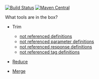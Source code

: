[![Build Status](https://travis-ci.org/signed/swagger-toolbox.svg?branch=master)](https://travis-ci.org/signed/swagger-toolbox)
[![Maven Central](https://maven-badges.herokuapp.com/maven-central/com.github.signed.swagger/swagger-toolbox/badge.svg)](https://maven-badges.herokuapp.com/maven-central/com.github.signed.swagger/swagger-toolbox)

What tools are in the box?
 
- Trim
  - [not referenced definitions](src/test/resources/features/trim_model_definitions.feature)
  - [not referenced parameter definitions](src/test/resources/features/trim_parameter_definitions.feature)
  - [not referenced response definitions](src/test/resources/features/trim_response_definitions.feature)
  - [not referenced tag definitions](src/test/resources/features/trim_tag_definitions.feature)

- [Reduce](src/test/resources/features/reduce.feature)

- [Merge](src/test/resources/features/merge.feature)

